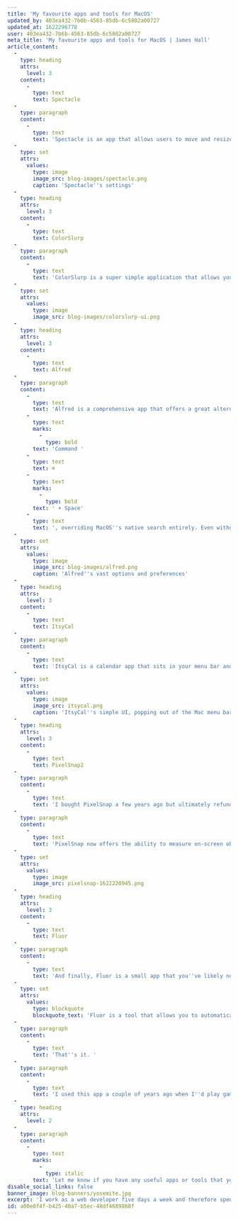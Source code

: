 ```yaml
---
title: 'My favourite apps and tools for MacOS'
updated_by: 403ea432-7b6b-4563-85db-6c5802a00727
updated_at: 1622296778
user: 403ea432-7b6b-4563-85db-6c5802a00727
meta_title: 'My favourite apps and tools for MacOS | James Hall'
article_content:
  -
    type: heading
    attrs:
      level: 3
    content:
      -
        type: text
        text: Spectacle
  -
    type: paragraph
    content:
      -
        type: text
        text: 'Spectacle is an app that allows users to move and resize application windows with ease through the use of keyboard shortcuts. Since 2009, Windows 7 users have been able to easily resize windows via a simple drag and drop function. Frustratingly, this was always something that I felt MacOS lacked, but thankfully, Spectacle fills in the gap. Nowadays, it''s not the only solution out there, but it certainly does the job.'
  -
    type: set
    attrs:
      values:
        type: image
        image_src: blog-images/spectacle.png
        caption: 'Spectacle''s settings'
  -
    type: heading
    attrs:
      level: 3
    content:
      -
        type: text
        text: ColorSlurp
  -
    type: paragraph
    content:
      -
        type: text
        text: 'ColorSlurp is a super simple application that allows you to select any colour from your display and copy it to your clipboard. Colours are saved in any format you like, including Hex code, RGB and HSL values. Simple, but incredibly useful – this one is a must for designers and developers.'
  -
    type: set
    attrs:
      values:
        type: image
        image_src: blog-images/colorslurp-ui.png
  -
    type: heading
    attrs:
      level: 3
    content:
      -
        type: text
        text: Alfred
  -
    type: paragraph
    content:
      -
        type: text
        text: 'Alfred is a comprehensive app that offers a great alternative to the native MacOS spotlight search. It provides handy commands and customisable shortcuts, all input via Alfred''s search interface (see below). I configure the app to display on '
      -
        type: text
        marks:
          -
            type: bold
        text: 'Command '
      -
        type: text
        text: ⌘
      -
        type: text
        marks:
          -
            type: bold
        text: ' + Space'
      -
        type: text
        text: ', overriding MacOS''s native search entirely. Even without the perks of custom commands and shortcuts, at its core, the app provides a search functionality that is far superior to MacOS''s spotlight search.'
  -
    type: set
    attrs:
      values:
        type: image
        image_src: blog-images/alfred.png
        caption: 'Alfred''s vast options and preferences'
  -
    type: heading
    attrs:
      level: 3
    content:
      -
        type: text
        text: ItsyCal
  -
    type: paragraph
    content:
      -
        type: text
        text: 'ItsyCal is a calendar app that sits in your menu bar and pops out with a single click. Once clicked, the calendar remains open until clicked again, making it super easy to use simultaneously with other apps. Also, it''s menu bar icon is super flexible and can be configured to display date and time in a variety of custom ways.'
  -
    type: set
    attrs:
      values:
        type: image
        image_src: itsycal.png
        caption: 'ItsyCal''s simple UI, popping out of the Mac menu bar'
  -
    type: heading
    attrs:
      level: 3
    content:
      -
        type: text
        text: PixelSnap2
  -
    type: paragraph
    content:
      -
        type: text
        text: 'I bought PixelSnap a few years ago but ultimately refunded the app as it didn''t really add much value to my work at the time. However, since starting work as a web developer and since PixelSnap2 was released, I decided to give it another go. '
  -
    type: paragraph
    content:
      -
        type: text
        text: 'PixelSnap now offers the ability to measure on-screen objects as well as its previous screenshotting capabilities. With a variety of useful settings, the app is great for design work and also for capturing documentation-worthy screenshots.'
  -
    type: set
    attrs:
      values:
        type: image
        image_src: pixelsnap-1622220945.png
  -
    type: heading
    attrs:
      level: 3
    content:
      -
        type: text
        text: Fluor
  -
    type: paragraph
    content:
      -
        type: text
        text: 'And finally, Fluor is a small app that you''ve likely not heard of. I actually don''t use the app anymore but I''m including it as an honourable mention due to the fact that it served me well for so long. Quoted from the Fluor''s Github page – '
  -
    type: set
    attrs:
      values:
        type: blockquote
        blockquote_text: 'Fluor is a tool that allows you to automatically change the behavior of the keyboard''s fn keys depending on the active application. It''s that simple.'
  -
    type: paragraph
    content:
      -
        type: text
        text: 'That''s it. '
  -
    type: paragraph
    content:
      -
        type: text
        text: 'I used this app a couple of years ago when I''d play games that required function keys to be disabled but would simultaneously use other apps that required them to be enabled. It''s a bit of a fringe situation, but the app provided a very specific solution to my very specific problem.'
  -
    type: heading
    attrs:
      level: 2
  -
    type: paragraph
    content:
      -
        type: text
        marks:
          -
            type: italic
        text: 'Let me know if you have any useful apps or tools that you''d like to share. I''m always on the lookout for new ways to simplify tasks, and so would love to hear any suggestions.'
disable_social_links: false
banner_image: blog-banners/yosemite.jpg
excerpt: 'I work as a web developer five days a week and therefore spend a lot of time using MacOS. I''m a fan of the operating system and will happily sing its praises; however, my satisfaction very much relies on my favourite third party apps and tools that help make things that little bit easier.'
id: a00e8f4f-b425-40a7-b5ec-48df4689868f
---
```

